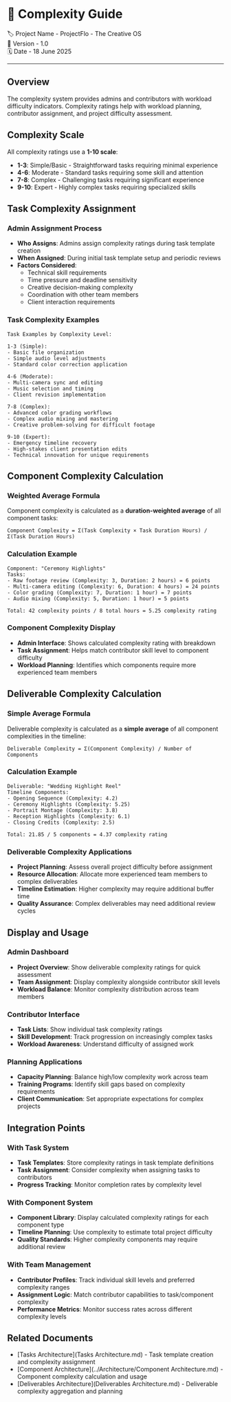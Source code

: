 # 🎯 Complexity Guide

🏷️ Project Name - ProjectFlo - The Creative OS  
🔢 Version - 1.0  
🗓️ Date - 18 June 2025

---

## Overview
The complexity system provides admins and contributors with workload difficulty indicators. Complexity ratings help with workload planning, contributor assignment, and project difficulty assessment.

## Complexity Scale
All complexity ratings use a **1-10 scale**:
- **1-3**: Simple/Basic - Straightforward tasks requiring minimal experience
- **4-6**: Moderate - Standard tasks requiring some skill and attention
- **7-8**: Complex - Challenging tasks requiring significant experience
- **9-10**: Expert - Highly complex tasks requiring specialized skills

## Task Complexity Assignment

### Admin Assignment Process
- **Who Assigns**: Admins assign complexity ratings during task template creation
- **When Assigned**: During initial task template setup and periodic reviews
- **Factors Considered**:
  - Technical skill requirements
  - Time pressure and deadline sensitivity
  - Creative decision-making complexity
  - Coordination with other team members
  - Client interaction requirements

### Task Complexity Examples
```
Task Examples by Complexity Level:

1-3 (Simple):
- Basic file organization
- Simple audio level adjustments
- Standard color correction application

4-6 (Moderate):
- Multi-camera sync and editing
- Music selection and timing
- Client revision implementation

7-8 (Complex):
- Advanced color grading workflows
- Complex audio mixing and mastering
- Creative problem-solving for difficult footage

9-10 (Expert):
- Emergency timeline recovery
- High-stakes client presentation edits
- Technical innovation for unique requirements
```

## Component Complexity Calculation

### Weighted Average Formula
Component complexity is calculated as a **duration-weighted average** of all component tasks:

```
Component Complexity = Σ(Task Complexity × Task Duration Hours) / Σ(Task Duration Hours)
```

### Calculation Example
```
Component: "Ceremony Highlights"
Tasks:
- Raw footage review (Complexity: 3, Duration: 2 hours) = 6 points
- Multi-camera editing (Complexity: 6, Duration: 4 hours) = 24 points  
- Color grading (Complexity: 7, Duration: 1 hour) = 7 points
- Audio mixing (Complexity: 5, Duration: 1 hour) = 5 points

Total: 42 complexity points / 8 total hours = 5.25 complexity rating
```

### Component Complexity Display
- **Admin Interface**: Shows calculated complexity rating with breakdown
- **Task Assignment**: Helps match contributor skill level to component difficulty
- **Workload Planning**: Identifies which components require more experienced team members

## Deliverable Complexity Calculation

### Simple Average Formula
Deliverable complexity is calculated as a **simple average** of all component complexities in the timeline:

```
Deliverable Complexity = Σ(Component Complexity) / Number of Components
```

### Calculation Example
```
Deliverable: "Wedding Highlight Reel"
Timeline Components:
- Opening Sequence (Complexity: 4.2)
- Ceremony Highlights (Complexity: 5.25)
- Portrait Montage (Complexity: 3.8)
- Reception Highlights (Complexity: 6.1)
- Closing Credits (Complexity: 2.5)

Total: 21.85 / 5 components = 4.37 complexity rating
```

### Deliverable Complexity Applications
- **Project Planning**: Assess overall project difficulty before assignment
- **Resource Allocation**: Allocate more experienced team members to complex deliverables
- **Timeline Estimation**: Higher complexity may require additional buffer time
- **Quality Assurance**: Complex deliverables may need additional review cycles

## Display and Usage

### Admin Dashboard
- **Project Overview**: Show deliverable complexity ratings for quick assessment
- **Team Assignment**: Display complexity alongside contributor skill levels
- **Workload Balance**: Monitor complexity distribution across team members

### Contributor Interface
- **Task Lists**: Show individual task complexity ratings
- **Skill Development**: Track progression on increasingly complex tasks
- **Workload Awareness**: Understand difficulty of assigned work

### Planning Applications
- **Capacity Planning**: Balance high/low complexity work across team
- **Training Programs**: Identify skill gaps based on complexity requirements
- **Client Communication**: Set appropriate expectations for complex projects

## Integration Points

### With Task System
- **Task Templates**: Store complexity ratings in task template definitions
- **Task Assignment**: Consider complexity when assigning tasks to contributors
- **Progress Tracking**: Monitor completion rates by complexity level

### With Component System
- **Component Library**: Display calculated complexity ratings for each component type
- **Timeline Planning**: Use complexity to estimate total project difficulty
- **Quality Standards**: Higher complexity components may require additional review

### With Team Management
- **Contributor Profiles**: Track individual skill levels and preferred complexity ranges
- **Assignment Logic**: Match contributor capabilities to task/component complexity
- **Performance Metrics**: Monitor success rates across different complexity levels

## Related Documents
- [Tasks Architecture](Tasks Architecture.md) - Task template creation and complexity assignment
- [Component Architecture](../Architecture/Component Architecture.md) - Component complexity calculation and usage
- [Deliverables Architecture](Deliverables Architecture.md) - Deliverable complexity aggregation and planning
